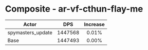 # Composite - ar-vf-cthun-flay-me
| Actor | DPS | Increase |
|---|:---:|:---:|
|spymasters_update|1447568|0.01%|
|Base|1447493|0.00%|
